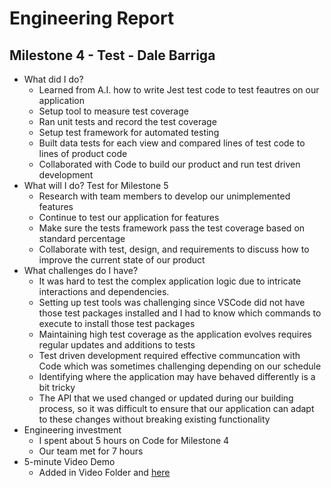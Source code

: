 # Engineering Report

## Milestone 4 - Test - Dale Barriga

* What did I do?
    * Learned from A.I. how to write Jest test code to test feautres on our application
    * Setup tool to measure test coverage
    * Ran unit tests and record the test coverage
    * Setup test framework for automated testing
    * Built data tests for each view and compared lines of test code to lines of product code
    * Collaborated with Code to build our product and run test driven development
* What will I do?  Test for Milestone 5
   * Research with team members to develop our unimplemented features
   * Continue to test our application for features
   * Make sure the tests framework pass the test coverage based on standard percentage
   * Collaborate with test, design, and requirements to discuss how to improve the current state of our product
* What challenges do I have?
    * It was hard to test the complex application logic due to intricate interactions and dependencies.
    * Setting up test tools was challenging since VSCode did not have those test packages installed and I had to know which commands to execute to install those test packages
    * Maintaining high test coverage as the application evolves requires regular updates and additions to tests
    * Test driven development required effective communcation with Code which was sometimes challenging depending on our schedule
    * Identifying where the application may have behaved differently is a bit tricky
    * The API that we used changed or updated during our building process, so it was difficult to ensure that our application can adapt to these changes without breaking existing functionality
* Engineering investment
    * I spent about 5 hours on Code for Milestone 4
    * Our team met for 7 hours 
* 5-minute Video Demo
    * Added in Video Folder and [here](Video.md)